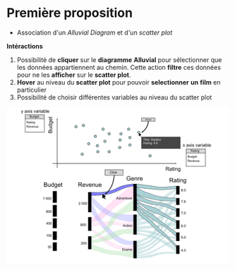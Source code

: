 # Première proposition

* Association d'un *Alluvial Diagram* et d'un *scatter plot*

**Intéractions**

1. Possibilité de **cliquer** sur le **diagramme** **Alluvial** pour sélectionner que les données appartiennent au chemin. Cette action **filtre** ces données pour ne les **afficher** sur le **scatter plot**.
2. **Hover** au niveau du **scatter plot** pour pouvoir **selectionner** **un** **film** en particulier
3. Possibilité de choisir différentes variables au niveau du scatter plot

<img src='img/sketch1.jpg'></img>



